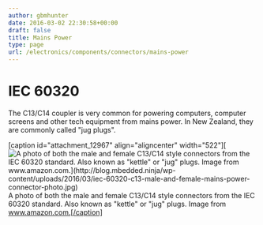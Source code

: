 ```yaml
---
author: gbmhunter
date: 2016-03-02 22:30:58+00:00
draft: false
title: Mains Power
type: page
url: /electronics/components/connectors/mains-power
---
```


# IEC 60320

The C13/C14 coupler is very common for powering computers, computer screens and other tech equipment from mains power. In New Zealand, they are commonly called "jug plugs".

[caption id="attachment_12967" align="aligncenter" width="522"][![A photo of both the male and female C13/C14 style connectors from the IEC 60320 standard. Also known as "kettle" or "jug" plugs. Image from www.amazon.com.](http://blog.mbedded.ninja/wp-content/uploads/2016/03/iec-60320-c13-male-and-female-mains-power-connector-photo.jpg)
](http://blog.mbedded.ninja/wp-content/uploads/2016/03/iec-60320-c13-male-and-female-mains-power-connector-photo.jpg) A photo of both the male and female C13/C14 style connectors from the IEC 60320 standard. Also known as "kettle" or "jug" plugs. Image from www.amazon.com.[/caption]
